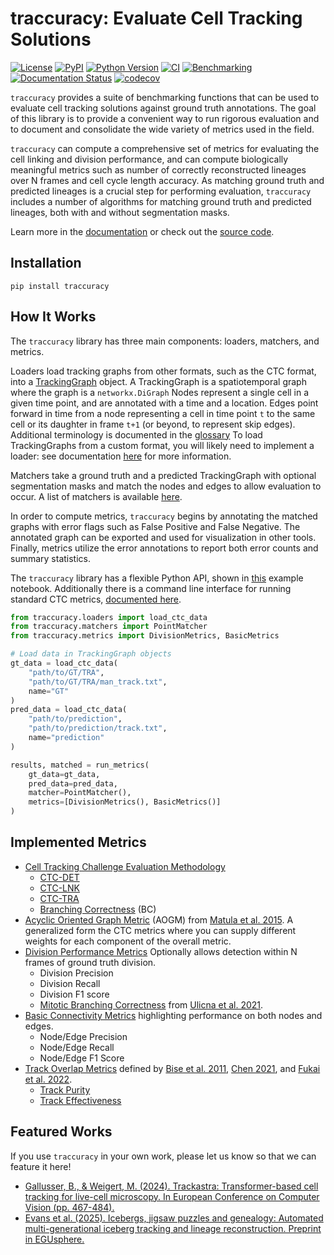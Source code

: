 # traccuracy: Evaluate Cell Tracking Solutions

[![License](https://img.shields.io/pypi/l/traccuracy.svg?color=green)](https://github.com/live-image-tracking-tools/traccuracy/raw/main/LICENSE)
[![PyPI](https://img.shields.io/pypi/v/traccuracy.svg?color=green)](https://pypi.org/project/traccuracy)
[![Python Version](https://img.shields.io/pypi/pyversions/traccuracy.svg?color=green)](https://python.org)
[![CI](https://github.com/live-image-tracking-tools/traccuracy/actions/workflows/ci.yml/badge.svg)](https://github.com/live-image-tracking-tools/traccuracy/actions/workflows/ci.yml)
[![Benchmarking](https://github.com/live-image-tracking-tools/traccuracy/actions/workflows/benchmark-report.yml/badge.svg)](https://live-image-tracking-tools.github.io/traccuracy/dev/bench/)
[![Documentation Status](https://readthedocs.org/projects/traccuracy/badge/?version=latest)](https://traccuracy.readthedocs.io/en/latest/?badge=latest)
[![codecov](https://codecov.io/gh/live-image-tracking-tools/traccuracy/branch/main/graph/badge.svg)](https://codecov.io/gh/live-image-tracking-tools/traccuracy)


`traccuracy` provides a suite of benchmarking functions that can be used to evaluate cell tracking solutions against ground truth annotations. The goal of this library is to provide a convenient way to run rigorous evaluation and to document and consolidate the wide variety of metrics used in the field.

`traccuracy` can compute a comprehensive set of metrics for evaluating the cell linking and division performance, and can compute biologically meaningful metrics such as number of correctly reconstructed lineages over N frames and cell cycle length accuracy. As matching ground truth and predicted lineages is a crucial step for performing evaluation, `traccuracy` includes a number of algorithms for matching ground truth and predicted lineages, both with and without segmentation masks.

Learn more in the [documentation](https://traccuracy.readthedocs.io/en/latest/) or check out the [source code](https://github.com/live-image-tracking-tools/traccuracy).

## Installation
`pip install traccuracy`

## How It Works
The `traccuracy` library has three main components: loaders, matchers, and metrics.

Loaders load tracking graphs from other formats, such as the CTC format, into a [TrackingGraph](https://traccuracy.readthedocs.io/en/latest/autoapi/traccuracy/index.html#traccuracy.TrackingGraph) object.
A TrackingGraph is a spatiotemporal graph where the graph is a `networkx.DiGraph`
Nodes represent a single cell in a given time point, and are annotated with a time and a location.
Edges point forward in time from a node representing a cell in time point `t` to the same cell or its daughter in frame `t+1` (or beyond, to represent skip edges). Additional terminology is documented in the [glossary](https://traccuracy.readthedocs.io/en/latest/glossary.html)
To load TrackingGraphs from a custom format, you will likely need to implement a loader: see
documentation [here](https://traccuracy.readthedocs.io/en/latest/autoapi/traccuracy/loaders/index.html#module-traccuracy.loaders) for more information.

Matchers take a ground truth and a predicted TrackingGraph with optional segmentation masks and match the nodes and edges to allow evaluation to occur. A list of matchers is available [here](https://traccuracy.readthedocs.io/en/latest/matchers/matchers.html).

In order to compute metrics, `traccuracy` begins by annotating the matched graphs with error flags such as False Positive and False Negative. The annotated graph can be exported and used for visualization in other tools. Finally, metrics utilize the error annotations to report both error counts and summary statistics. 

The `traccuracy` library has a flexible Python API, shown in [this](https://traccuracy.readthedocs.io/en/latest/examples/ctc.html) example notebook. Additionally there is a command line interface for running standard CTC metrics, [documented here](https://traccuracy.readthedocs.io/en/latest/cli.html).

```python
from traccuracy.loaders import load_ctc_data
from traccuracy.matchers import PointMatcher
from traccuracy.metrics import DivisionMetrics, BasicMetrics

# Load data in TrackingGraph objects
gt_data = load_ctc_data(
    "path/to/GT/TRA",
    "path/to/GT/TRA/man_track.txt",
    name="GT"
)
pred_data = load_ctc_data(
    "path/to/prediction",
    "path/to/prediction/track.txt",
    name="prediction"
)

results, matched = run_metrics(
    gt_data=gt_data,
    pred_data=pred_data,
    matcher=PointMatcher(),
    metrics=[DivisionMetrics(), BasicMetrics()]
)
```


## Implemented Metrics

- [Cell Tracking Challenge Evaluation Methodology](http://celltrackingchallenge.net/evaluation-methodology/)
    - [CTC-DET](https://traccuracy.readthedocs.io/en/latest/metrics/ctc.html#det)
    - [CTC-LNK](https://traccuracy.readthedocs.io/en/latest/metrics/ctc.html#lnk)
    - [CTC-TRA](https://traccuracy.readthedocs.io/en/latest/metrics/ctc.html#tra)
    - [Branching Correctness](https://traccuracy.readthedocs.io/en/latest/metrics/ctc.html#branching-correctness-bc) (BC)
- [Acyclic Oriented Graph Metric](https://traccuracy.readthedocs.io/en/latest/metrics/ctc.html#aogm) (AOGM) from [Matula et al. 2015](https://doi.org/10.1371/journal.pone.0144959). A generalized form the CTC metrics where you can supply different weights for each component of the overall metric.
- [Division Performance Metrics](https://traccuracy.readthedocs.io/en/latest/metrics/division.html#) Optionally allows detection within N frames of ground truth division.
    - Division Precision
    - Division Recall
    - Division F1 score
    - [Mitotic Branching Correctness](https://traccuracy.readthedocs.io/en/latest/metrics/division.html#mitotic-branching-score) from [Ulicna et al. 2021](https://doi.org/10.3389/fcomp.2021.734559).
- [Basic Connectivity Metrics](https://traccuracy.readthedocs.io/en/latest/metrics/basic.html) highlighting performance on both nodes and edges.
    - Node/Edge Precision
    - Node/Edge Recall
    - Node/Edge F1 Score
- [Track Overlap Metrics](https://traccuracy.readthedocs.io/en/latest/metrics/track_overlap.html) defined by [Bise et al. 2011](https://doi.org/10.1109/ISBI.2011.5872571), [Chen 2021](https://doi.org/10.48550/arXiv.2102.10377), and [Fukai et al. 2022](https://doi.org/10.1093/bioinformatics/btac799). 
    - [Track Purity](https://traccuracy.readthedocs.io/en/latest/metrics/track_overlap.html#track-purity)
    - [Track Effectiveness](https://traccuracy.readthedocs.io/en/latest/metrics/track_overlap.html#target-effectiveness)

## Featured Works

If you use `traccuracy` in your own work, please let us know so that we can feature it here!

- [Gallusser, B., & Weigert, M. (2024). Trackastra: Transformer-based cell tracking for live-cell microscopy. In European Conference on Computer Vision (pp. 467-484).](https://doi.org/10.1007/978-3-031-73116-7_27)
- [Evans et al. (2025). Icebergs, jigsaw puzzles and genealogy: Automated multi-generational iceberg tracking and lineage reconstruction. Preprint in EGUsphere.](https://doi.org/10.5194/egusphere-2025-2886)
